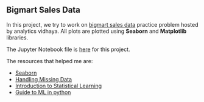 ## Bigmart Sales Data

In this project, we try to work on [bigmart sales data]((https://datahack.analyticsvidhya.com/contest/practice-problem-big-mart-sales-iii/)) practice problem hosted by analytics vidhaya. All plots are plotted using **Seaborn** and **Matplotlib** libraries. 

The Jupyter Notebook file is [here](https://github.com/abishekarun/Bigmart-Sales-Data/blob/master/bigmart_sales.ipynb) for this project.

The resources that helped me are:

+ [Seaborn](https://seaborn.pydata.org/examples/)
+ [Handling Missing Data](https://towardsdatascience.com/the-tale-of-missing-values-in-python-c96beb0e8a9d)
+ [Introduction to Statistical Learning](http://www-bcf.usc.edu/~gareth/ISL/) 
+ [Guide to ML in python](https://medium.freecodecamp.org/the-hitchhikers-guide-to-machine-learning-algorithms-in-python-bfad66adb378)
